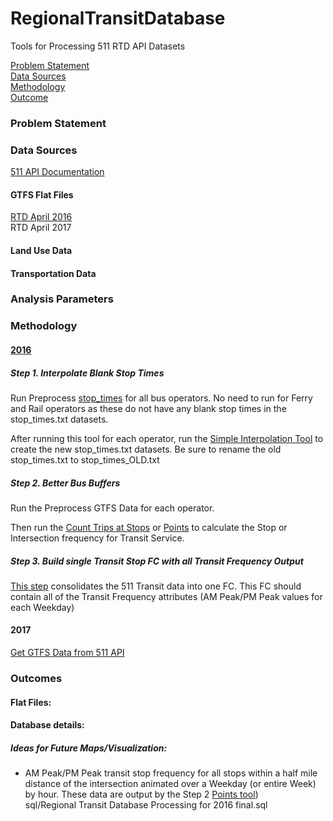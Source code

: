 # RegionalTransitDatabase  

Tools for Processing 511 RTD API Datasets  

[Problem Statement](#problem-statement)   
[Data Sources](#data-sources)   
[Methodology](#methodology)   
[Outcome](#outcome)   

### Problem Statement  

### Data Sources   

[511 API Documentation](https://metrotrans-my.sharepoint.com/personal/ksmith_mtc_ca_gov/_layouts/15/guestaccess.aspx?guestaccesstoken=LaSLmz8PqjHcCy3J9t5JWiVYbBx2wq7AOn7XAeSI65c%3d&docid=2_1b3fffc8d501f42949c5c14bb423aa445)

#### GTFS Flat Files    
[RTD April 2016](https://mtcdrive.box.com/v/gtfs)  
RTD April 2017   

#### Land Use Data    

#### Transportation Data   

### Analysis Parameters   

### Methodology   

#### [2016](https://metrotrans-my.sharepoint.com/personal/ksmith_mtc_ca_gov/_layouts/15/WopiFrame.aspx?sourcedoc=%7B2FB81C2E-8CF6-4BA4-8994-6B36F7E1B647%7D&file=511%20Data%20API%20Documentation.docx&action=default)

##### Step 1. Interpolate Blank Stop Times   

Run Preprocess [stop_times](https://github.com/MetropolitanTransportationCommission/RegionalTransitDatabase/blob/06839cf5c2bb3dc15e72f64683754ff8ea168811/sql/RTD%202016%20BULK%20INSERT%20AND%20UPDATE%20FOR%20STOP_TIMES%20TABLE.sql) for all bus operators. No need to run for Ferry and Rail operators as these do not have any blank stop times in the stop_times.txt datasets.   

After running this tool for each operator, run the [Simple Interpolation Tool](https://github.com/Esri/public-transit-tools/blob/6451cf1de24d4e5b7337df402135f351a7eaf181/interpolate-blank-stop-times/scripts/simple_interpolate.py) to create the new stop_times.txt datasets. Be sure to rename the old stop_times.txt to stop_times_OLD.txt   

##### Step 2. Better Bus Buffers   

Run the Preprocess GTFS Data for each operator.   

Then run the [Count Trips at Stops](https://github.com/Esri/public-transit-tools/blob/master/better-bus-buffers/scripts/BBB_CountTripsAtStops.py) or [Points](https://github.com/Esri/public-transit-tools/blob/6451cf1de24d4e5b7337df402135f351a7eaf181/better-bus-buffers/scripts/BBB_CountTripsAtPoints.py) to calculate the Stop or Intersection frequency for Transit Service.   

##### Step 3. Build single Transit Stop FC with all Transit Frequency Output  

[This step](https://github.com/MetropolitanTransportationCommission/RegionalTransitDatabase/blob/06839cf5c2bb3dc15e72f64683754ff8ea168811/sql/Regional%20Transit%20Database%20Processing%20for%202016%20final.sql) consolidates the 511 Transit data into one FC. This FC should contain all of the Transit Frequency attributes (AM Peak/PM Peak values for each Weekday)   

#### 2017   

[Get GTFS Data from 511 API](https://github.com/MetropolitanTransportationCommission/RegionalTransitDatabase/blob/0b8fd03cba12a41753d44c8504f3285563a78ae6/get_511_gtfs_zips.py)   

### Outcomes   

#### Flat Files:   

#### Database details:   

##### Ideas for Future Maps/Visualization:  

-  AM Peak/PM Peak transit stop frequency for all stops within a half mile distance of the intersection animated over a Weekday (or entire Week) by hour. These data are output by the Step 2 [Points tool](https://github.com/Esri/public-transit-tools/blob/6451cf1de24d4e5b7337df402135f351a7eaf181/better-bus-buffers/scripts/BBB_CountTripsAtPoints.py))      
sql/Regional Transit Database Processing for 2016 final.sql